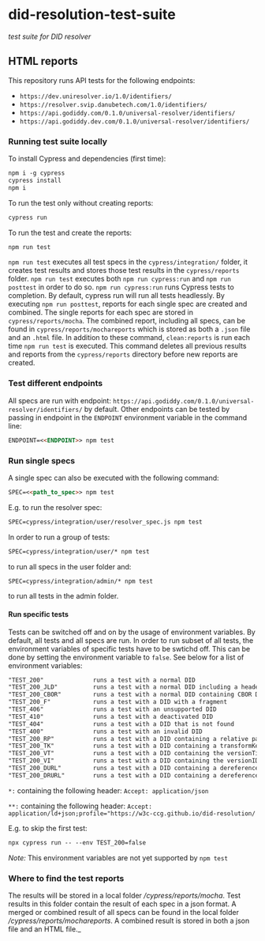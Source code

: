 # did-resolution-test-suite
_test suite for DID resolver_

## HTML reports

This repository runs API tests for the following endpoints:
- `https://dev.uniresolver.io/1.0/identifiers/`
- `https://resolver.svip.danubetech.com/1.0/identifiers/`
- `https://api.godiddy.com/0.1.0/universal-resolver/identifiers/`
- `https://api.godiddy.dev.com/0.1.0/universal-resolver/identifiers/`


<!-- In the current version of this repository, the report of https://dev.uniresolver.io/1.0/identifiers/ is shown.  -->

### Running test suite locally

To install Cypress and dependencies (first time):
```markdown
npm i -g cypress
cypress install
npm i
```

To run the test only without creating reports:
```markdown
cypress run
```

To run the test and create the reports:

```markdown
npm run test
```

`npm run test` executes all test specs in the `cypress/integration/` folder, it creates test results and stores those test results in the 
`cypress/reports` folder. `npm run test` executes both `npm run cypress:run` and `npm run posttest` in order to do so. 
`npm run cypress:run` runs Cypress tests to completion. By default, cypress run will run
all tests headlessly. By executing `npm run posttest`, reports for each single spec are created and combined. The
single reports for each spec are stored in `cypress/reports/mocha`. The combined report, including all specs,
can be found in `cypress/reports/mochareports` which is stored as both a `.json` file and an `.html` file.
In addition to these command, `clean:reports` is run each time `npm run test` is executed. This command deletes all previous results and reports from
the `cypress/reports` directory before new reports are created.

### Test different endpoints
All specs are run with endpoint: `https://api.godiddy.com/0.1.0/universal-resolver/identifiers/` by default. Other endpoints can
be tested by passing in endpoint in the `ENDPOINT` environment variable in the command line:

```markdown
ENDPOINT=<<ENDPOINT>> npm test
```

### Run single specs
A single spec can also be executed with the following command:

```markdown
SPEC=<<path_to_spec>> npm test
```

E.g. to run the resolver spec:

```markdown
SPEC=cypress/integration/user/resolver_spec.js npm test
```

In order to run a group of tests: 

```markdown
SPEC=cypress/integration/user/* npm test
```

to run all specs in the user folder and: 

```markdown
SPEC=cypress/integration/admin/* npm test
```

to run all tests in the admin folder.

#### Run specific tests

Tests can be switched off and on by the usage of environment variables. By default, all tests and all specs are run. In order to run subset of all tests,
the environment variables of specific tests have to be swtichd off. This can be done by setting the environment variable to `false`. See below for a list of environment variables:

````markdown 
"TEST_200"              runs a test with a normal DID
"TEST_200_JLD"          runs a test with a normal DID including a header
"TEST_200_CBOR"         runs a test with a normal DID containing CBOR DID document
"TEST_200_F"            runs a test with a DID with a fragment
"TEST_406"              runs a test with an unsupported DID
"TEST_410"              runs a test with a deactivated DID
"TEST_404"              runs a test with a DID that is not found
"TEST_400"              runs a test with an invalid DID
"TEST_200_RP"           runs a test with a DID containing a relative parameter  
"TEST_200_TK"           runs a test with a DID containing a transformKey                 
"TEST_200_VT"           runs a test with a DID containing the versionTime 
"TEST_200_VI"           runs a test with a DID containing the versionID
"TEST_200_DURL"         runs a test with a DID containing a dereference a DID URL*
"TEST_200_DRURL"        runs a test with a DID containing a dereference a DID URL**
````

`*:` containing the following header: `Accept: application/json`

`**:` containing the following header: `Accept: application/ld+json;profile="https://w3c-ccg.github.io/did-resolution/`

E.g. to skip the first test:

```markdown
npx cypress run -- --env TEST_200=false
```
*Note:* This environment variables are not yet supported by `npm test`

### Where to find the test reports
The results will be stored in a local folder _/cypress/reports/mocha_.
Test results in this folder contain the result of each spec in a json format.
A merged or combined result of all specs can be found in the local folder
_/cypress/reports/mochareports_. A combined result is stored in both a json file and an HTML file._ 

